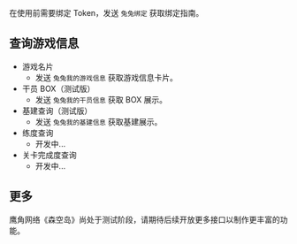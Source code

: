 在使用前需要绑定 Token，发送 `兔兔绑定` 获取绑定指南。

## 查询游戏信息

- 游戏名片
    - 发送 `兔兔我的游戏信息` 获取游戏信息卡片。
- 干员 BOX（测试版）
    - 发送 `兔兔我的干员信息` 获取 BOX 展示。
- 基建查询（测试版）
    - 发送 `兔兔我的基建信息` 获取基建展示。
- 练度查询
    - 开发中...
- 关卡完成度查询
    - 开发中...

## 更多

鹰角网络《森空岛》尚处于测试阶段，请期待后续开放更多接口以制作更丰富的功能。
